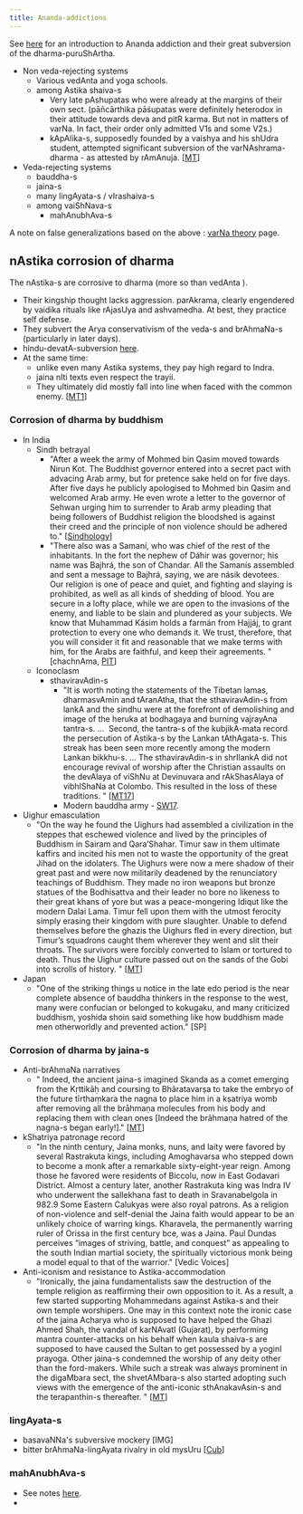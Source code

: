 ```yaml
---
title: Ananda-addictions
---
```

  

  

See [here](https://sites.google.com/site/hinduvichaarah/svamatam/1-0-purusarthah-goals-of-life) for an introduction to Ananda addiction and their great subversion of the dharma-puruShArtha.  

- Non veda-rejecting systems
    - Various vedAnta and yoga schools.
    - among Astika shaiva-s
        - Very late pAshupatas who were already at the margins of their own sect. (pāñcārthika pāśupatas were definitely heterodox in their attitude towards deva and pitR karma. But not in matters of varNa. In fact, their order only admitted V1s and some V2s.)
        - kApAlika-s, supposedly founded by a vaishya and his shUdra student, attempted significant subversion of the varNAshrama-dharma - as attested by rAmAnuja. \[[MT](https://manasataramgini.wordpress.com/2005/03/26/dvijas-and-non-dvijas-in-the-shaiva-cults/)\]
- Veda-rejecting systems
    - bauddha-s
    - jaina-s
    - many lingAyata-s / vIrashaiva-s
    - among vaiShNava-s
        - mahAnubhAva-s

A note on false generalizations based on the above : [varNa theory](https://sites.google.com/site/hinduvichaarah/3-civilizational-appraisal/jatih-varnah/structure-motivation) page.

## nAstika corrosion of dharma

The nAstika-s are corrosive to dharma (more so than vedAnta ).

- Their kingship thought lacks aggression. parAkrama, clearly engendered by vaidika rituals like rAjasUya and ashvamedha. At best, they practice self defense.
- They subvert the Arya conservativism of the veda-s and brAhmaNa-s (particularly in later days).
- hindu-devatA-subversion [here](https://sites.google.com/site/hinduvichaarah/svamatam/0-2-devah-deities).
- At the same time:
    - unlike even many Astika systems, they pay high regard to Indra.
    - jaina nIti texts even respect the trayii.
    - They ultimately did mostly fall into line when faced with the common enemy. \[[MT1](https://manasataramgini.wordpress.com/2014/07/13/some-meanderings-on-early-medieval-history-from-the-view-point-of-nastika-compositions/)\]

### Corrosion of dharma by buddhism

- In India
    - Sindh betrayal
        - "After a week the army of Mohmed bin Qasim moved towards Nirun Kot. The Buddhist governor entered into a secret pact with advacing Arab army, but for pretence sake held on for five days. After five days he publicly apologised to Mohmed bin Qasim and welcomed Arab army. He even wrote a letter to the governor of Sehwan urging him to surrender to Arab army pleading that being followers of Buddhist religion the bloodshed is against their creed and the principle of non violence should be adhered to." \[[Sindhology](http://www.sindhology.org/images/books_sindhology/History%20of%20Sindh%20Page%2021%20to%20160-Mohan%20Gehani.pdf)\]
        - "There also was a Samaní, who was chief of the rest of the inhabitants. In the fort the nephew of Dáhir was governor; his name was Bajhrá, the son of Chandar. All the Samanís assembled and sent a message to Bajhrá, saying, we are násik devotees. Our religion is one of peace and quiet, and fighting and slaying is prohibited, as well as all kinds of shedding of blood. You are secure in a lofty place, while we are open to the invasions of the enemy, and liable to be slain and plundered as your subjects. We know that Muhammad Kásim holds a farmán from Hajjáj, to grant protection to every one who demands it. We trust, therefore, that you will consider it fit and reasonable that we make terms with him, for the Arabs are faithful, and keep their agree­ments. " \[chachnAma, [PIT](http://persian.packhum.org/persian/main?url=pf%3Ffile%3D80201011%26ct%3D40%26rqs%3D3%26rqs%3D29%26rqs%3D52%26rqs%3D64%26rqs%3D97%26rqs%3D100%26rqs%3D117%26rqs%3D170%26rqs%3D189)\]
    - Iconoclasm
        - sthaviravAdin-s
            - "It is worth noting the statements of the Tibetan lamas, dharmasvAmin and tAranAtha, that the sthaviravAdin-s from lankA and the sindhu were at the forefront of demolishing and image of the heruka at bodhagaya and burning vajrayAna tantra-s. ...  Second, the tantra-s of the kubjikA-mata record the persecution of Astika-s by the Lankan tAthAgata-s. This streak has been seen more recently among the modern Lankan bikkhu-s. ... The sthaviravAdin-s in shrIlankA did not encourage revival of worship after the Christian assaults on the devAlaya of viShNu at Devinuvara and rAkShasAlaya of vibhIShaNa at Colombo. This resulted in the loss of these traditions. " \[[MT17](https://manasataramgini.wordpress.com/2012/04/23/an-indigo-south-asian-hemus-salt-and-other-interlocutions/)\] 
            - Modern bauddha army - [SW17](https://swarajyamag.com/amp/story/magazine%2Fsorry-state-of-hindu-shrines-in-the-lankan-land).
- Uighur emasculation
    - "On the way he found the Uighurs had assembled a civilization in the steppes that eschewed violence and lived by the principles of Buddhism in Sairam and Qara’Shahar. Timur saw in them ultimate kaffirs and incited his men not to waste the opportunity of the great Jihad on the idolaters. The Uighurs were now a mere shadow of their great past and were now militarily deadened by the renunciatory teachings of Buddhism. They made no iron weapons but bronze statues of the Bodhisattva and their leader no bore no likeness to their great khans of yore but was a peace-mongering Idiqut like the modern Dalai Lama. Timur fell upon them with the utmost ferocity simply erasing their kingdom with pure slaughter. Unable to defend themselves before the ghazis the Uighurs fled in every direction, but Timur’s squadrons caught them wherever they went and slit their throats. The survivors were forcibly converted to Islam or tortured to death. Thus the Uighur culture passed out on the sands of the Gobi into scrolls of history. " \[[MT](https://manasataramgini.wordpress.com/2003/02/17/the-struggle-against-qamar-ad-din/)\]
- Japan
    - "One of the striking things u notice in the late edo period is the near complete absence of bauddha thinkers in the response to the west, many were confucian or belonged to kokugaku, and many criticized buddhism, yoshida shoin said something like how buddhism made men otherworldly and prevented action." \[SP\]

### Corrosion of dharma by jaina-s

- Anti-brAhmaNa narratives
    - " Indeed, the ancient jaina-s imagined Skanda as a comet emerging from the Kṛttikāḥ and coursing to Bhāratavarṣa to take the embryo of the future tīrthaṃkara the nagna to place him in a kṣatriya womb after removing all the brāhmaṇa molecules from his body and replacing them with clean ones \[Indeed the brāhmaṇa hatred of the nagna-s began early!\]." \[[MT](https://manasataramgini.wordpress.com/2015/01/18/comet-lovejoy-c2014-q2/)\]
- kShatriya patronage record
    - "In the ninth century, Jaina monks, nuns, and laity were favored by several Rastrakuta kings, including Amoghavarsa who stepped down to become a monk after a remarkable sixty-eight-year reign. Among those he favored were residents of Biccolu, now in East Godavari District. Almost a century later, another Rastrakuta king was Indra IV who underwent the sallekhana fast to death in Sravanabelgola in 982.9 Some Eastern Calukyas were also royal patrons. As a religion of non-violence and self-denial the Jaina faith would appear to be an unlikely choice of warring kings. Kharavela, the permanently warring ruler of Orissa in the first century bce, was a Jaina. Paul Dundas perceives “images of striving, battle, and conquest” as appealing to the south Indian martial society, the spiritually victorious monk being a model equal to that of the warrior." \[Vedic Voices\]
- Anti-iconism and resistance to Astika-accommodation
    - "Ironically, the jaina fundamentalists saw the destruction of the temple religion as reaffirming their own opposition to it. As a result, a few started supporting Mohammedans against Astika-s and their own temple worshipers. One may in this context note the ironic case of the jaina Acharya who is supposed to have helped the Ghazi Ahmed Shah, the vandal of karNAvatI (Gujarat), by performing mantra counter-attacks on his behalf when kaula shaiva-s are supposed to have caused the Sultan to get possessed by a yoginI prayoga. Other jaina-s condemned the worship of any deity other than the ford-makers. While such a streak was always prominent in the digaMbara sect, the shvetAMbara-s also started adopting such views with the emergence of the anti-iconic sthAnakavAsin-s and the terapanthin-s thereafter. " \[[MT](https://manasataramgini.wordpress.com/2014/07/13/some-meanderings-on-early-medieval-history-from-the-view-point-of-nastika-compositions/)\]

### lingAyata-s

- basavaNNa's subversive mockery \[IMG\]
- bitter brAhmaNa-lingAyata rivalry in old mysUru \[[Cub](https://archive.org/stream/Cubbon#page/n67/mode/2up)\]

### mahAnubhAva-s

- See notes [here](https://sites.google.com/site/hinduvichaarah/3-civilizational-appraisal/3-0-paraih-sambandhah/3-1-sahisnuta-tolerance).
-